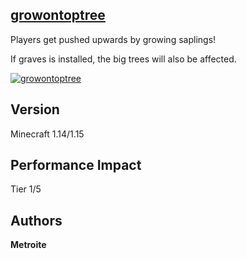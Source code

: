 ## [growontoptree](https://minhaskamal.github.io/DownGit/#/home?url=https://github.com/Metroite/datapacks/tree/master/growontoptree&rootDirectory=false)

Players get pushed upwards by growing saplings!

If graves is installed, the big trees will also be affected.

<a href="https://minhaskamal.github.io/DownGit/#/home?url=https://github.com/Metroite/datapacks/tree/master/growontoptree&rootDirectory=false" rel="Tree growing with a player">![growontoptree](growontoptree.png?raw=true "Tree growing with a player")</a>

## Version

Minecraft 1.14/1.15

## Performance Impact

Tier 1/5

## Authors

**Metroite**
